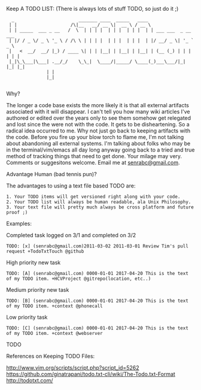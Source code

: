 Keep A TODO LIST: (There is always lots of stuff TODO, so just do it ;)
```
  _                        _______ ____  _____   ____                      
 | |                    /\|__   __/ __ \|  __ \ / __ \                     
 | | _____  ___ _ __   /  \  | | | |  | | |  | | |  | | ___ ___  _ __ ___  
 | |/ / _ \/ _ \ '_ \ / /\ \ | | | |  | | |  | | |  | |/ __/ _ \| '_ ` _ \ 
 |   <  __/  __/ |_) / ____ \| | | |__| | |__| | |__| | (__ (_) | | | | | |
 |_|\_\___|\___| .__/_/    \_\_|  \____/|_____/ \____(_)___\___/|_| |_| |_|
               | |                                                         
               |_|                                                         


```




Why?

The longer a code base exists the more likely it is that all external artifacts associated with it will disappear. I can't tell you how many wiki articles I've authored or edited over the years only to see them somehow get relegated and lost since the were not with the code. It gets to be disheartening. So a radical idea occurred to me. Why not just go back to keeping artifacts with the code.  Before you fire up your blow torch to flame me, I'm not talking about abandoning all external systems. I'm talking about folks who may be in the terminal/vim/emacs all day long anyway going back to a tried and true method of tracking things that need to get done. Your milage may very. Comments or suggesitons welcome. Email me at senrabc@gmail.com.

Advantage Human (bad tennis pun)?

The advantages to using a text file based TODO are:

    1. Your TODO items will get versioned right along with your code.
    2. Your TODO list will always be human readable, ala Unix Philosophy.
    3. Your text file will pretty much always be cross platform and future proof ;)
 
 

Examples:

Completed task logged on 3/1 and completed on 3/2

    TODO: [x] (senrabc@gmail.com)2011-03-02 2011-03-01 Review Tim's pull request +TodoTxtTouch @github

High priority new task

    TODO: [A] (senrabc@gmail.com) 0000-01-01 2017-04-20 This is the text of my TODO item. +HCVProject @gitrepo(location, etc..)

Medium priority new task

    TODO: [B] (senrabc@gmail.com) 0000-01-01 2017-04-20 This is the text of my TODO item. +context @phonecall

Low priority task

    TODO: [C] (senrabc@gmail.com) 0000-01-01 2017-04-20 This is the text of my TODO item. +context @webserver

TODO

References on Keeping TODO Files:

http://www.vim.org/scripts/script.php?script_id=5262
https://github.com/ginatrapani/todo.txt-cli/wiki/The-Todo.txt-Format
http://todotxt.com/
